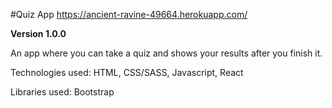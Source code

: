 #Quiz App
https://ancient-ravine-49664.herokuapp.com/

**Version 1.0.0**

An app where you can take a quiz and shows your results after you finish it.

Technologies used: HTML, CSS/SASS, Javascript, React

Libraries used: Bootstrap
